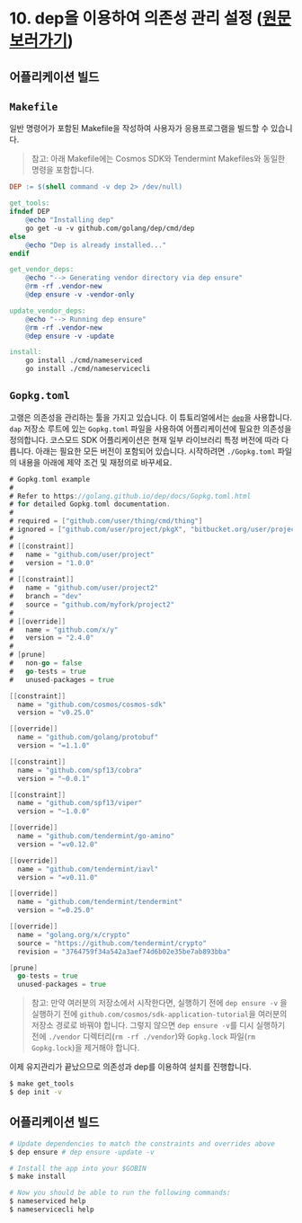 
# 10. dep을 이용하여 의존성 관리 설정 ([원문 보러가기](https://github.com/cosmos/sdk-application-tutorial/blob/master/tutorial/dep.md))



##  어플리케이션 빌드



## `Makefile`

일반 명령어가 포함된 Makefile을 작성하여 사용자가 응용프로그램을 빌드할 수 있습니다.

> 참고: 아래 Makefile에는 Cosmos SDK와 Tendermint Makefiles와 동일한 명령을 포함합니다.

```Makefile
DEP := $(shell command -v dep 2> /dev/null)

get_tools:
ifndef DEP
	@echo "Installing dep"
	go get -u -v github.com/golang/dep/cmd/dep
else
	@echo "Dep is already installed..."
endif

get_vendor_deps:
	@echo "--> Generating vendor directory via dep ensure"
	@rm -rf .vendor-new
	@dep ensure -v -vendor-only

update_vendor_deps:
	@echo "--> Running dep ensure"
	@rm -rf .vendor-new
	@dep ensure -v -update

install:
	go install ./cmd/nameserviced
	go install ./cmd/nameservicecli
```



## `Gopkg.toml`

고랭은 의존성을 관리하는 툴을 가지고 있습니다. 이 튜툐리얼에서는  [`dep`](https://golang.github.io/dep/)을 사용합니다. `dap` 저장소 루트에 있는 `Gopkg.toml` 파일을 사용하여 어플리케이션에 필요한 의존성을 정의합니다. 코스모드 SDK 어플리케이션은 현재 일부 라이브러리 특정 버전에 따라 다릅니다. 아래는 필요한 모든 버전이 포함되어 있습니다. 시작하려면 `./Gopkg.toml` 파일의 내용을 아래에 제약 조건 및 재정의로 바꾸세요.

```go
# Gopkg.toml example
#
# Refer to https://golang.github.io/dep/docs/Gopkg.toml.html
# for detailed Gopkg.toml documentation.
#
# required = ["github.com/user/thing/cmd/thing"]
# ignored = ["github.com/user/project/pkgX", "bitbucket.org/user/project/pkgA/pkgY"]
#
# [[constraint]]
#   name = "github.com/user/project"
#   version = "1.0.0"
#
# [[constraint]]
#   name = "github.com/user/project2"
#   branch = "dev"
#   source = "github.com/myfork/project2"
#
# [[override]]
#   name = "github.com/x/y"
#   version = "2.4.0"
#
# [prune]
#   non-go = false
#   go-tests = true
#   unused-packages = true

[[constraint]]
  name = "github.com/cosmos/cosmos-sdk"
  version = "v0.25.0"

[[override]]
  name = "github.com/golang/protobuf"
  version = "=1.1.0"

[[constraint]]
  name = "github.com/spf13/cobra"
  version = "~0.0.1"

[[constraint]]
  name = "github.com/spf13/viper"
  version = "~1.0.0"

[[override]]
  name = "github.com/tendermint/go-amino"
  version = "=v0.12.0"

[[override]]
  name = "github.com/tendermint/iavl"
  version = "=v0.11.0"

[[override]]
  name = "github.com/tendermint/tendermint"
  version = "=0.25.0"

[[override]]
  name = "golang.org/x/crypto"
  source = "https://github.com/tendermint/crypto"
  revision = "3764759f34a542a3aef74d6b02e35be7ab893bba"

[prune]
  go-tests = true
  unused-packages = true
```

> 참고: 만약 여러분의 저장소에서 시작한다면, 실행하기 전에 `dep ensure -v` 을 실행하기 전에 `github.com/cosmos/sdk-application-tutorial`을 여러분의 저장소 경로로 바꿔야 합니다. 그렇지 않으면 `dep ensure -v`를 디시 실행하기 전에 `./vendor` 디렉터리(`rm -rf ./vendor`)와 `Gopkg.lock` 파일(`rm Gopkg.lock`)을 제거해야 합니다.

이제 유지관리가 끝났으므로 의존성과 dep를 이용하여 설치를 진행합니다.

```bash
$ make get_tools
$ dep init -v
```



##  어플리케이션 빌드

```bash
# Update dependencies to match the constraints and overrides above
$ dep ensure # dep ensure -update -v 

# Install the app into your $GOBIN
$ make install

# Now you should be able to run the following commands:
$ nameserviced help
$ nameservicecli help
```


